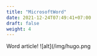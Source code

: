 ```yaml
---
title: "MicrosoftWord"
date: 2021-12-24T07:49:41+07:00
draft: false
weight: 4
---
```



Word article!
![alt](/img/hugo.png